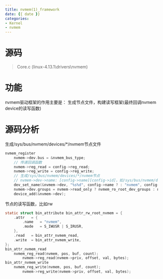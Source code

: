 ```yaml
---
title: nvmem(1)_framework
date: {{ date }}
categories:
- Kernel
- nvmem
---
```

# 源码
> Core.c (linux-4.13.1\drivers\nvmem)

# 功能
nvmem驱动框架的作用主要是：
生成节点文件，构建读写框架(最终回调nvmem device的读写函数)
<!--more-->
# 源码分析
生成/sys/bus/nvmem/devices/*/nvmem节点文件
```c
nvmem_register
	nvmem->dev.bus = &nvmem_bus_type;
	// 传递回调函数
	nvmem->reg_read = config->reg_read;
	nvmem->reg_write = config->reg_write;
	// 生成/sys/bus/nvmem/devices/*/nvmem节点
	// nvmem->dev->name: [config->name][config->id]，如/sys/bus/nvmem/devices/qfprom0/nvmem
	dev_set_name(&nvmem->dev, "%s%d", config->name ? : "nvmem", config->name ? config->id : nvmem->id);
	nvmem->dev.groups = nvmem->read_only ? nvmem_ro_root_dev_groups : nvmem_rw_root_dev_groups;	// nvmem_ro_root_dev_groups | nvmem_rw_root_dev_groups
	device_add(&nvmem->dev);
```

节点的读写函数，比如rw
```c
static struct bin_attribute bin_attr_rw_root_nvmem = {
	.attr	= {
		.name	= "nvmem",
		.mode	= S_IWUSR | S_IRUSR,
	},
	.read	= bin_attr_nvmem_read,
	.write	= bin_attr_nvmem_write,
};
bin_attr_nvmem_read
	nvmem_reg_read(nvmem, pos, buf, count);
		nvmem->reg_read(nvmem->priv, offset, val, bytes);
bin_attr_nvmem_write
	nvmem_reg_write(nvmem, pos, buf, count);
		nvmem->reg_write(nvmem->priv, offset, val, bytes);
```
